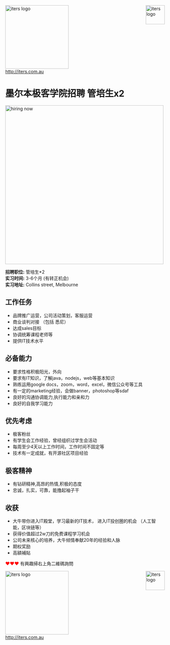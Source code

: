 <div>
<span><img src="https://user-images.githubusercontent.com/35029364/56102610-73c8e680-5f71-11e9-82b5-b002f5cd74a5.png" alt="iters logo" width="200"/> </span>
<span style="float:right"><img src="https://user-images.githubusercontent.com/35029364/56187466-0a76cf80-6066-11e9-8066-53cf755b80e9.jpg" alt="iters logo" width="60"/> </span>
<br> <a href="http://iters.com.au">http://iters.com.au</a>
</div>

# 墨尔本极客学院招聘 管培生x2

<img src="https://cdn-images-1.medium.com/max/2600/1*iEi-6uvMrYcDE4eCjCSceg.jpeg" alt="hiring now" width="500"/>

<b>招聘职位:</b> 管培生*2 <br>
<b>实习时间:</b> 3-6个月 (有转正机会) <br>
<b>实习地址:</b> Collins street, Melbourne <br>

## 工作任务
 - 品牌推广运营，公司活动策划，客服运营
 - 商业谈判对接 （包括 悉尼）
 - 达成sales目标
 - 协调统筹课程老师等
 - 提供IT技术水平

## 必备能力
 - 要求性格积极阳光，外向
 - 要求有IT知识，了解java，nodejs，web等基本知识
 - 熟练运用google docs，zoom，word，excel，微信公众号等工具
 - 有一定的marketing经验，会做banner，photoshop等sdaf
 - 良好的沟通协调能力,执行能力和亲和力
 - 良好的自我学习能力

## 优先考虑
 - 极客粉丝
 - 有学生会工作经验，曾经组织过学生会活动
 - 每周至少4天以上工作时间，工作时间不固定等
 - 技术有一定成就，有开源社区项目经验

## 极客精神
 - 有钻研精神,高昂的热情,积极的态度
 - 忠诚，扎实，可靠，能撸起袖子干

## 收获
 - 大牛带你进入IT殿堂，学习最新的IT技术， 进入IT投创圈的机会 （人工智能，区块链等）
 - 获得价值超过2w刀的免费课程学习机会
 - 公司未来核心的培养，大牛倾情奉献20年的经验和人脉
 - 期权奖励
 - 高額補貼

<span style="color:red">&#10084;&#10084;&#10084;</span> 有興趣掃右上角二維碼詢問

<div>
<span><img src="https://user-images.githubusercontent.com/35029364/56102610-73c8e680-5f71-11e9-82b5-b002f5cd74a5.png" alt="iters logo" width="200"/> </span>
<span style="float:right"><img src="https://user-images.githubusercontent.com/35029364/56187466-0a76cf80-6066-11e9-8066-53cf755b80e9.jpg" alt="iters logo" width="60"/> </span>
<br> <a href="http://iters.com.au">http://iters.com.au</a>
</div>









